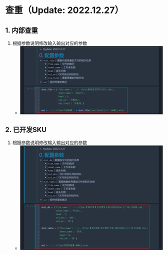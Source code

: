 # 查重（Update: 2022.12.27）
## 1. 内部查重
1. 根据参数说明修改输入输出对应的参数
    - ![alt pic_01](./pic/pic_1_1.png)

## 2. 已开发SKU
1. 根据参数说明修改输入输出对应的参数
    - ![alt pic_01](./pic/pic_2_1.png)
